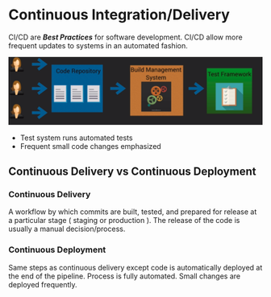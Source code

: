 # Continuous Integration/Delivery #

CI/CD are ***Best Practices*** for software development. CI/CD allow more frequent updates to systems in an automated fashion.

![Continuous Integration/Delivery](images/ci-cd.png)

- Test system runs automated tests
- Frequent small code changes emphasized

## Continuous Delivery vs Continuous Deployment ##

### Continuous Delivery ###

A workflow by which commits are built, tested, and prepared for release at a particular stage ( staging or production ). The release of the code is usually a manual decision/process.

### Continuous Deployment ###

Same steps as continuous delivery except code is automatically deployed at the end of the pipeline. Process is fully automated. Small changes are deployed frequently.
